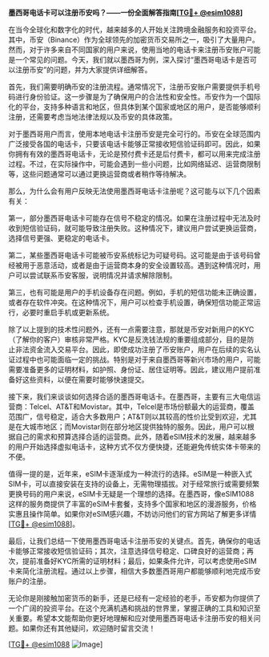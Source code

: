 **墨西哥电话卡可以注册币安吗？——一份全面解答指南[[TG💪+ @esim1088](https://t.me/s/esim1088)]**

在当今全球化和数字化的时代，越来越多的人开始关注跨境金融服务和投资平台。其中，币安（Binance）作为全球领先的加密货币交易所之一，吸引了大量用户。然而，对于许多来自不同国家的用户来说，使用当地的电话卡来注册币安账户可能是一个常见的问题。今天，我们就以墨西哥为例，深入探讨“墨西哥电话卡是否可以注册币安”的问题，并为大家提供详细解答。

首先，我们需要明确币安的注册流程。通常情况下，注册币安账户需要提供手机号码进行身份验证。这一步骤是为了确保用户的合法性和安全性。币安作为一个国际化的平台，支持多种语言和地区，但具体到某个国家或地区的用户，是否能够顺利注册，还需要考虑当地法律法规以及币安的具体政策。

对于墨西哥用户而言，使用本地电话卡注册币安是完全可行的。币安在全球范围内广泛接受各国的电话卡，只要该电话卡能够正常接收短信验证码即可。因此，如果你拥有有效的墨西哥电话卡，无论是预付费卡还是后付费卡，都可以用来完成注册过程。不过，在实际操作中，可能会遇到一些小问题，比如网络延迟、运营商限制等，这些问题通常可以通过更换运营商或者稍作等待解决。

那么，为什么会有用户反映无法使用墨西哥电话卡注册呢？这可能与以下几个因素有关：

第一，部分墨西哥电话卡可能存在信号不稳定的情况。如果在注册过程中无法及时收到短信验证码，就可能导致注册失败。这种情况下，建议用户尝试更换运营商，选择信号更强、更稳定的电话卡。

第二，某些墨西哥电话卡可能被币安系统标记为可疑号码。这可能是由于该号码曾经被用于恶意活动，或者是由于运营商本身的安全设置较高。遇到这种情况时，用户可以尝试联系币安客服，说明情况并请求解除限制。

第三，也有可能是用户的手机设备存在问题。例如，手机的短信功能未正确设置，或者存在软件冲突。在这种情况下，用户可以检查手机设置，确保短信功能正常运行，必要时重启手机或更新系统。

除了以上提到的技术性问题外，还有一点需要注意，那就是币安对新用户的KYC（了解你的客户）审核非常严格。KYC是反洗钱法规的重要组成部分，目的是防止非法资金流入交易平台。因此，即使成功注册了币安账户，用户在后续的实名认证过程中也可能面临一定的挑战。特别是对于来自墨西哥等新兴市场的用户，可能需要准备更多的证明材料，如护照、身份证、居住证明等。因此，建议用户提前准备好这些资料，以便在需要时能够快速提交。

接下来，我们来谈谈如何选择合适的墨西哥电话卡。在墨西哥，主要有三大电信运营商：Telcel、AT&T和Movistar。其中，Telcel是市场份额最大的运营商，覆盖范围广，信号稳定，适合大多数用户；AT&T则以其较高的性价比受到欢迎，尤其是在大城市地区；而Movistar则在部分地区提供独特的服务。因此，用户可以根据自己的需求和预算选择合适的运营商。此外，随着eSIM技术的发展，越来越多的用户开始选择虚拟电话卡，这种方式不仅方便快捷，还能避免传统实体卡带来的不便。

值得一提的是，近年来，eSIM卡逐渐成为一种流行的选择。eSIM是一种嵌入式SIM卡，可以直接安装在支持的设备上，无需物理插拔。对于经常旅行或需要频繁更换号码的用户来说，eSIM卡无疑是一个理想的选择。在墨西哥，像eSIM1088这样的服务商提供了丰富的eSIM卡套餐，支持多个国家和地区的漫游服务，价格实惠且操作简单。如果你对eSIM感兴趣，不妨访问他们的官方网站了解更多详情[[TG💪+ @esim1088](https://t.me/s/esim1088)]。

最后，让我们总结一下使用墨西哥电话卡注册币安的关键点。首先，确保你的电话卡能够正常接收短信验证码；其次，注意选择信号稳定、口碑良好的运营商；再次，提前准备好KYC所需的证明材料；最后，如果条件允许，可以考虑使用eSIM卡来简化注册流程。通过以上步骤，相信大多数墨西哥用户都能够顺利地完成币安账户的注册。

无论你是刚接触加密货币的新手，还是已经有一定经验的老手，币安都为你提供了一个广阔的投资平台。在这个充满机遇和挑战的世界里，掌握正确的工具和知识至关重要。希望本文能帮助你更好地理解和应对使用墨西哥电话卡注册币安的相关问题。如果你还有其他疑问，欢迎随时留言交流！

[[TG💪+ @esim1088](https://t.me/s/esim1088) ![Image](https://i.postimg.cc/4NQfJmqS/Snipaste-2025-05-13-00-14-12.png)]